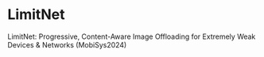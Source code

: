 # LimitNet
LimitNet: Progressive, Content-Aware Image Offloading for Extremely Weak Devices &amp; Networks (MobiSys2024)
